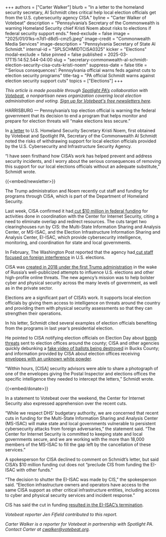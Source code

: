 +++
authors = ["Carter Walker"]
blurb = "In a letter to the homeland security secretary, Al Schmidt cites critical help local election officials get from the U.S. cybersecurity agency CISA."
byline = "Carter Walker of Votebeat"
description = "Pennsylvania’s Secretary of the Commonwealth is warning Homeland Security chief Kristi Noem about risks to elections if federal security support ends."
feed-exclude = false
image = "2025/01/01ks-n7d1-d8d5-cmz5.jpeg"
image-credit = "Commonwealth Media Services"
image-description = "Pennsylvania Secretary of State Al Schmidt."
internal-id = "SPLSCHMIDTCISA0325"
kicker = "Elections"
modal-exclude = false
pinned = false
published = 2025-03-17T15:14:52.544-04:00
slug = "secretary-commonwealth-al-schmidt-election-security-cisa-cuts-kristi-noem"
suppress-date = false
title = "‘Serious consequences’: Pennsylvania official warns feds against cuts to election security programs"
title-tag = "PA official Schmidt warns against election security support cuts"
topics = ["Elections"]
+++

<em>This article is made possible through </em><a href="https://www.spotlightpa.org/"><em>Spotlight PA’s</em></a><em> collaboration with </em><a href="https://www.votebeat.org/"><em>Votebeat</em></a><em>, a nonpartisan news organization covering local election administration and voting. </em><a href="https://www.votebeat.org/newsletters/"><em>Sign up for Votebeat&#39;s free newsletters here</em></a><em>.</em>

HARRISBURG — Pennsylvania’s top election official is warning the federal government that its decision to end a program that helps monitor and prepare for election threats will “make elections less secure.”

In <a href="https://www.documentcloud.org/documents/25589706-31425-letter-to-hon-kristi-noem-re-dhs-cisa/">a letter</a> to U.S. Homeland Security Secretary Kristi Noem, first obtained by Votebeat and Spotlight PA, Secretary of the Commonwealth Al Schmidt noted the risks of withdrawing support for local election officials provided by the U.S. Cybersecurity and Infrastructure Security Agency.

“I have seen firsthand how CISA’s work has helped prevent and address security incidents, and I worry about the serious consequences of removing this support for our local elections officials without an adequate substitute,” Schmidt wrote.

{{<embed/newsletter>}}

The Trump administration and Noem recently cut staff and funding for programs through CISA, which is part of the Department of Homeland Security.

Last week, CISA confirmed it had<a href="https://www.votebeat.org/2025/03/13/center-internet-security-memo-election-funding-cut/"> cut $10 million in federal funding</a> for activities done in coordination with the Center for Internet Security, citing a need to eliminate overlap and redirect resources. The cuts target two clearinghouses run by CIS: the Multi-State Information Sharing and Analysis Center, or MS-ISAC, and the Election Infrastructure Information Sharing and Analysis Center, EI-ISAC, which provide cybersecurity intelligence, monitoring, and coordination for state and local governments.

In February, The Washington Post reported that the agency had<a href="https://www.washingtonpost.com/politics/2025/02/08/trump-administration-cuts-election-security-teams/"> cut staff focused on foreign interference</a> in U.S. elections.

CISA was <a href="https://www.washingtonpost.com/news/powerpost/paloma/the-cybersecurity-202/2018/11/16/the-cybersecurity-202-trump-set-to-make-a-new-dhs-agency-the-top-federal-cyber-cop/5bedb9a71b326b3929054867/">created in 2018 under the first Trump administration</a> in the wake of Russia’s well-publicized attempts to influence U.S. elections and other high-profile online threats. The new agency’s mission was to help bolster cyber and physical security across the many levels of government, as well as in the private sector.

Elections are a significant part of CISA’s work. It supports local election officials by giving them access to intelligence on threats around the country and providing them with physical security assessments so that they can strengthen their operations.

In his letter, Schmidt cited several examples of election officials benefiting from the programs in last year’s presidential election.

He pointed to CISA notifying election officials on Election Day about <a href="https://www.goerie.com/story/news/politics/elections/state/2024/11/07/pa-bomb-threats-election-day/76109630007/">bomb threats</a> sent to election offices around the county; CISA and other agencies quickly debunking a <a href="https://6abc.com/post/election-2024-bucks-county-pennsylvania-warns-fake-video-showing-destroyed-ballots/15466111/">fake video of ballots being destroyed</a> in Bucks County; and information provided by CISA about election offices receiving <a href="https://www.npr.org/2024/09/18/g-s1-23542/the-fbi-is-investigating-suspicious-packages-sent-to-election-officials">envelopes with an unknown white powder</a>.

“Within hours, \[CISA\] security advisors were able to share a photograph of one of the envelopes giving the Postal Inspector and elections offices the specific intelligence they needed to intercept the letters,” Schmidt wrote.

{{<embed/donate>}}

In a statement to Votebeat over the weekend, the Center for Internet Security also expressed apprehension over the recent cuts.

“While we respect DHS’ budgetary authority, we are concerned that recent cuts in funding for the Multi-State Information Sharing and Analysis Center (MS-ISAC) will make state and local governments vulnerable to persistent cybersecurity attacks from foreign adversaries,” the statement said. “The Center for Internet Security is committed to keeping state and local governments secure, and we are working with the more than 18,000 members of the MS-ISAC to fill the gap left by the cancellation of these services.”

A spokesperson for CISA declined to comment on Schmidt’s letter, but said CISA’s $10 million funding cut does not “preclude CIS from funding the EI-ISAC with other funds.”

“The decision to shutter the EI-ISAC was made by CIS,” the spokesperson said. “Election infrastructure owners and operators have access to the same CISA support as other critical infrastructure entities, including access to cyber and physical security services and incident response.”

CIS has said the cut in funding <a href="https://www.cisecurity.org/ei-isac">resulted in the EI-ISAC’s termination</a>.

<em>Votebeat reporter Jen Fifield contributed to this report.</em>

<em>Carter Walker is a reporter for Votebeat in partnership with Spotlight PA. Contact Carter at </em><a href="mailto:cwalker@votebeat.org"><em>cwalker@votebeat.org</em></a><em>.</em>

